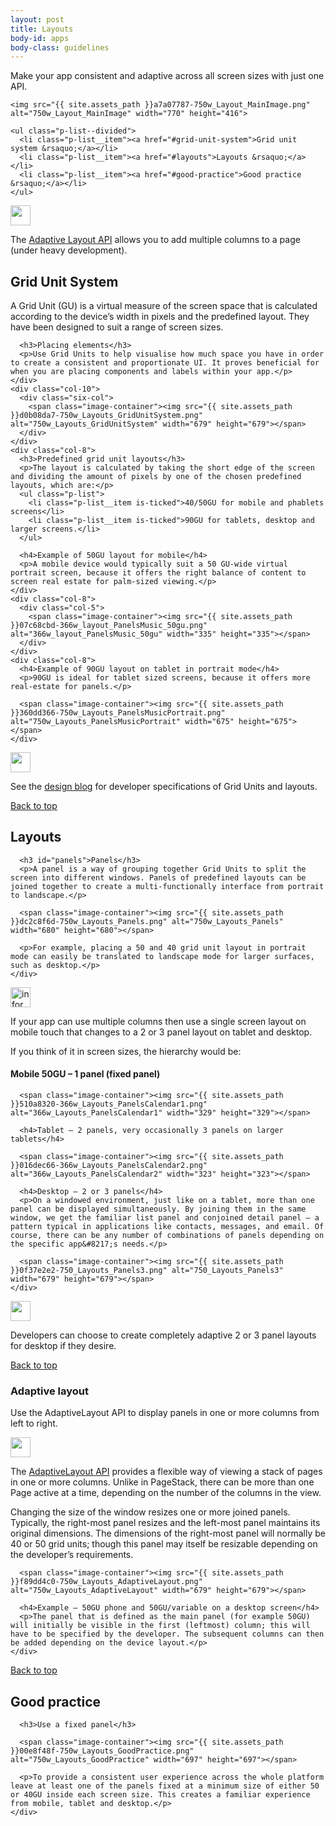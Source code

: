 ```yaml
---
layout: post
title: Layouts
body-id: apps
body-class: guidelines
---
```


<div class="row">
  <div class="col-8">
    <p>Make your app consistent and adaptive across all screen sizes with just one API.</p>

    <img src="{{ site.assets_path }}a7a07787-750w_Layout_MainImage.png" alt="750w_Layout_MainImage" width="770" height="416">

    <ul class="p-list--divided">
      <li class="p-list__item"><a href="#grid-unit-system">Grid unit system &rsaquo;</a></li>
      <li class="p-list__item"><a href="#layouts">Layouts &rsaquo;</a></li>      <li class="p-list__item"><a href="#good-practice">Good practice &rsaquo;</a></li>
    </ul>
  </div>
</div>


<div class="row">
  <div class="col-6 p-card u-vertically-center">
    <div class="col-1">
      <img src="{{ site.assets_path }}608696e3-developer_links.png" alt="" width="32" height="32">
    </div>
    <div class="col-5">
      <p class="p-card__content">The <a href="https://developer.ubuntu.com/api/apps/qml/sdk-15.04.1/Ubuntu.Components.AdaptivePageLayout/">Adaptive Layout API</a> allows you to add multiple columns to a page (under heavy development).</p>
    </div>
  </div>
</div>

<div class="p-strip">
  <div class="row">
    <div class="col-8">
      <h2 id="grid-unit">Grid Unit System</h2>
      <p>A Grid Unit (GU) is a virtual measure of the screen space that is calculated according to the device&#8217;s width in pixels and the predefined layout. They have been designed to suit a range of screen sizes.</p>

      <h3>Placing elements</h3>
      <p>Use Grid Units to help visualise how much space you have in order to create a consistent and proportionate UI. It proves beneficial for when you are placing components and labels within your app.</p>
    </div>
    <div class="col-10">
      <div class="six-col">
        <span class="image-container"><img src="{{ site.assets_path }}d0b08da7-750w_Layouts_GridUnitSystem.png" alt="750w_Layouts_GridUnitSystem" width="679" height="679"></span>
      </div>
    </div>
    <div class="col-8">
      <h3>Predefined grid unit layouts</h3>
      <p>The layout is calculated by taking the short edge of the screen and dividing the amount of pixels by one of the chosen predefined layouts, which are:</p>
      <ul class="p-list">
        <li class="p-list__item is-ticked">40/50GU for mobile and phablets screens</li>
        <li class="p-list__item is-ticked">90GU for tablets, desktop and larger screens.</li>
      </ul>

      <h4>Example of 50GU layout for mobile</h4>
      <p>A mobile device would typically suit a 50 GU-wide virtual portrait screen, because it offers the right balance of content to screen real estate for palm-sized viewing.</p>
    </div>
    <div class="col-8">
      <div class="col-5">
        <span class="image-container"><img src="{{ site.assets_path }}07c68cbd-366w_layout_PanelsMusic_50gu.png" alt="366w_layout_PanelsMusic_50gu" width="335" height="335"></span>
      </div>
    </div>
    <div class="col-8">
      <h4>Example of 90GU layout on tablet in portrait mode</h4>
      <p>90GU is ideal for tablet sized screens, because it offers more real-estate for panels.</p>

      <span class="image-container"><img src="{{ site.assets_path }}360dd366-750w_Layouts_PanelsMusicPortrait.png" alt="750w_Layouts_PanelsMusicPortrait" width="675" height="675"></span>
    </div>
  </div>

  <div class="row">
    <div class="col-6 p-card u-vertically-center">
      <div class="col-1">
        <img src="{{ site.assets_path }}75f60d24-link_external.png" alt="" width="32" height="32">
      </div>
      <div class="col-5">
        <p class="p-card__content">See the <a class="external" href="http://design.canonical.com/2015/06/the-grid-system-in-detail/">design blog</a> for developer specifications of Grid Units and layouts.</p>
      </div>
    </div>
  </div>

  <div class="row">
    <div class="col-10 link-top">
      <a href="#">Back to top</a>
    </div>
  </div>
</div>

<div class="p-strip">


  <div class="row">
    <div class="col-8">
      <h2 id="grid-unit">Layouts</h2>

      <h3 id="panels">Panels</h3>
      <p>A panel is a way of grouping together Grid Units to split the screen into different windows. Panels of predefined layouts can be joined together to create a multi-functionally interface from portrait to landscape.</p>

      <span class="image-container"><img src="{{ site.assets_path }}dc2c8f6d-750w_Layouts_Panels.png" alt="750w_Layouts_Panels" width="680" height="680"></span>

      <p>For example, placing a 50 and 40 grid unit layout in portrait mode can easily be translated to landscape mode for larger surfaces, such as desktop.</p>
    </div>
  </div>

  <div class="row">
    <div class="col-6 p-card u-vertically-center">
      <div class="col-1">
        <img src="{{ site.assets_path }}e9f11635-information-link.png" alt="information-link" width="32" height="32">
      </div>
      <div class="col-5">
        <p class="p-card__content">If your app can use multiple columns then use a single screen layout on mobile touch that changes to a 2 or 3 panel layout on tablet and desktop.</p>
      </div>
    </div>
  </div>

  <div class="row">
    <div class="col-8">
      <p>If you think of it in screen sizes, the hierarchy would be:</p>
      <h4>Mobile 50GU – 1 panel (fixed panel)</h4>

      <span class="image-container"><img src="{{ site.assets_path }}510a8320-366w_Layouts_PanelsCalendar1.png" alt="366w_Layouts_PanelsCalendar1" width="329" height="329"></span>

      <h4>Tablet – 2 panels, very occasionally 3 panels on larger tablets</h4>

      <span class="image-container"><img src="{{ site.assets_path }}016dec66-366w_Layouts_PanelsCalendar2.png" alt="366w_Layouts_PanelsCalendar2" width="323" height="323"></span>

      <h4>Desktop – 2 or 3 panels</h4>
      <p>On a windowed environment, just like on a tablet, more than one panel can be displayed simultaneously. By joining them in the same window, we get the familiar list panel and conjoined detail panel – a pattern typical in applications like contacts, messages, and email. Of course, there can be any number of combinations of panels depending on the specific app&#8217;s needs.</p>

      <span class="image-container"><img src="{{ site.assets_path }}0f37e2e2-750_Layouts_Panels3.png" alt="750_Layouts_Panels3" width="679" height="679"></span>
    </div>
  </div>

  <div class="row">
    <div class="col-6 p-card u-vertically-center">
      <div class="col-1">
        <img src="{{ site.assets_path }}608696e3-developer_links.png" alt="" width="32" height="32">
      </div>
      <div class="col-5">
        <p class="p-card__content">Developers can choose to create completely adaptive 2 or 3 panel layouts for desktop if they desire.</p>
      </div>
    </div>
  </div>

  <div class="row">
    <div class="col-10 link-top">
      <a href="#">Back to top</a>
    </div>
  </div>
</div>

<div class="p-strip">


  <div class="row">
    <div class="col-10">
      <h3>Adaptive layout</h3>
      <p>Use the AdaptiveLayout API to display panels in one or more columns from left to right.</p>
    </div>
  </div>

  <div class="row">
    <div class="col-6 p-card u-vertically-center">
      <div class="col-1">
        <img src="{{ site.assets_path }}e9f11635-information-link.png" alt="" width="32" height="32">
      </div>
      <div class="col-5">
        <p class="p-card__content">The <a class="external" href="https://developer.ubuntu.com/api/apps/qml/sdk-15.04.1/Ubuntu.Components.AdaptivePageLayout/">AdaptiveLayout API</a> provides a flexible way of viewing a stack of pages in one or more columns. Unlike in PageStack, there can be more than one Page active at a time, depending on the number of the columns in the view.</p>
      </div>
    </div>
  </div>

  <div class="row">
    <div class="col-10">
      <p>Changing the size of the window resizes one or more joined panels. Typically, the right-most panel resizes and the left-most panel maintains its original dimensions. The dimensions of the right-most panel will normally be 40 or 50 grid units; though this panel may itself be resizable depending on the developer&#8217;s requirements.</p>

      <span class="image-container"><img src="{{ site.assets_path }}f89dd4c0-750w_Layouts_AdaptiveLayout.png" alt="750w_Layouts_AdaptiveLayout" width="679" height="679"></span>

      <h4>Example – 50GU phone and 50GU/variable on a desktop screen</h4>
      <p>The panel that is defined as the main panel (for example 50GU) will initially be visible in the first (leftmost) column; this will have to be specified by the developer. The subsequent columns can then be added depending on the device layout.</p>
    </div>
  </div>

  <div class="row">
    <div class="col-10 link-top">
      <a href="#">Back to top</a>
    </div>
  </div>
</div>

<div class="p-strip">


  <div class="row">
    <div class="col-10">
      <h2 id="good-practice">Good practice</h2>

      <h3>Use a fixed panel</h3>

      <span class="image-container"><img src="{{ site.assets_path }}00e8f48f-750w_Layouts_GoodPractice.png" alt="750w_Layouts_GoodPractice" width="697" height="697"></span>

      <p>To provide a consistent user experience across the whole platform leave at least one of the panels fixed at a minimum size of either 50 or 40GU inside each screen size. This creates a familiar experience from mobile, tablet and desktop.</p>
    </div>
  </div>
</div>
